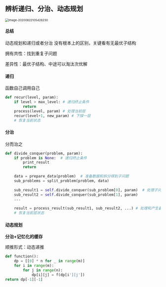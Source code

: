 ## 辨析递归、分治、动态规划

<img src="递归、分治、动态规划.assets/image-20200822105426230.png" alt="image-20200822105426230" style="zoom: 67%;" />

#### 总结

动态规划和递归或者分治 没有根本上的区别，关键看有无最优子结构

拥有共性：找到重复子问题

差异性：最优子结构、中途可以淘汰次优解

#### 递归

函数自己调用自己

```python
def recur(level, param):
    if level > max_level: # 递归终止条件
        return
    process(level, param) # 处理当前层
    recur(level+1, new_param) # 下探一层
    # 恢复当前状态
```

#### 分治

分而治之

```python
def divide_conquer(problem, param):
    if problem is None:  # 递归终止条件
        print_result
        return
    
    data = prepare_data(problem)  # 准备数据和拆分得到子问题
    sub_problems = split_problem(problem, data)
    
    sub_result1 = self.divide_conquer(sub_problem[0], param)  # 处理子问题
    sub_result2 = self.divide_conquer(sub_problem[1], param)
    ...
    
    result = process_result(sub_result1, sub_result2, ...) # 处理和产生最终的结果
    # 恢复当前层状态
```

#### 动态规划

**分治+记忆化的缓存**

顺推形式：动态递推

```python
def function():
	dp = [[0] * n for _ in range(m)] 
    for i in range(m):
        for j in range(n):
            dp[i][j] = f(dp[i'][j'])
return dp[-1][-1]
```

